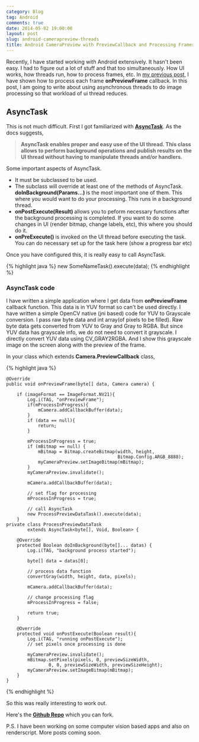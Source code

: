 ```yaml
---
category: Blog
tag: Android
comments: true
date: 2014-05-02 19:00:00
layout: post
slug: android-camerapreview-threads
title: Android CameraPreview with PreviewCallback and Processing Frames using Threads
---
```


Recently, I have started working with Android extensively. It hasn't been easy. I had to figure out a lot of stuff and that too simultaneously. How UI works, how threads run, how to process frames, etc. In [my previous post](/blog/android-camerapreview-opencv), I have shown how to process each frame **onPreviewFrame** callback. In this post, I am going to write about using asynchronous threads to do image processing so that workload of ui thread reduces.

## AsyncTask

This is not much difficult. First I got familiarized with <strong>[AsyncTask](http://developer.android.com/reference/android/os/AsyncTask.html)</strong>. As the docs suggests,
<blockquote>
<strong>
AsyncTask enables proper and easy use of the UI thread. This class allows to perform background operations and publish results on the UI thread without having to manipulate threads and/or handlers.
</strong>
</blockquote>

Some important aspects of AsyncTask.

<ul>
    <li>It must be subclassed to be used.</li>
    <li>The subclass will override at least one of the methods of AsyncTask. <strong> doInBackground(Params...) </strong> is the most important one of them. This where you would want to do your processing. This runs in a background thread. </li>
    <li> <strong> onPostExecute(Result) </strong> allows you to peform necessary functions after the background processing is completed. If you want to do some changes in UI (render bitmap, change labels, etc), this where you should do it. </li>
    <li> <strong> onPreExecute() </strong> is invoked on the UI thread before executing the task. You can do necessary set up for the task here (show a progress bar etc) </li>
</ul>

Once you have configured this, it is really easy to call AsyncTask.

{% highlight java %}
    new SomeNameTask().execute(data);
{% endhighlight %}

### AsyncTask code

I have written a simple application where I get data from **onPreviewFrame** callback function. This data is in YUV format so can't be used directly. I have written a simple OpenCV native (jni based) code for YUV to Grayscale conversion.
I pass raw byte data and int array(of pixels to be filled). Raw byte data gets converted from YUV to Gray and Gray to RGBA. But since YUV data has grayscale info, we do not need to convert it grayscale. I directly convert YUV data using CV_GRAY2RGBA. And I show this grayscale image on the screen along with the preview of the frame.

In your class which extends **Camera.PreviewCallback** class,

{% highlight java %}

    @Override
    public void onPreviewFrame(byte[] data, Camera camera) {

        if (imageFormat == ImageFormat.NV21){
            Log.i(TAG, "onPreviewFrame");
            if(mProcessInProgress){
                mCamera.addCallbackBuffer(data);
            }
            if (data == null){
                return;
            }
            
            mProcessInProgress = true;
            if (mBitmap == null) {
                mBitmap = Bitmap.createBitmap(width, height,
                                              Bitmap.Config.ARGB_8888);
                myCameraPreview.setImageBitmap(mBitmap);
            }
            myCameraPreview.invalidate();
            
            mCamera.addCallbackBuffer(data);

            // set flag for processing
            mProcessInProgress = true;
            
            // call AsyncTask   
            new ProcessPreviewDataTask().execute(data);
        }
    private class ProcessPreviewDataTask
            extends AsyncTask<byte[], Void, Boolean> {

        @Override
        protected Boolean doInBackground(byte[]... datas) {
            Log.i(TAG, "background process started");

            byte[] data = datas[0];
            
            // process data function
            convertGray(width, height, data, pixels);
            
            mCamera.addCallbackBuffer(data);

            // change processing flag
            mProcessInProgress = false;

            return true;
        }
        
        @Override
        protected void onPostExecute(Boolean result){
            Log.i(TAG, "running onPostExecute");
            // set pixels once processing is done

            myCameraPreview.invalidate();
            mBitmap.setPixels(pixels, 0, previewSizeWidth,
                    0, 0, previewSizeWidth, previewSizeHeight);
            myCameraPreview.setImageBitmap(mBitmap);
        }
    }
{% endhighlight %}

So this was really interesting to work out.

Here's the <strong>[Github Repo](https://github.com/jayrambhia/AsynCamera)</strong> which you can fork.

P.S. I have been working on some computer vision based apps and also on renderscript. More posts coming soon.